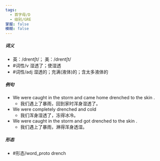 ```yaml
---
tags:
  - 首字母/D
  - 级别/GRE
掌握: false
模糊: false
---
```

##### 词义
- 英：/drentʃt/； 美：/drentʃt/
- #词性/v  湿透了；使湿透
- #词性/adj  湿透的；充满(液体)的；含太多液体的
##### 例句
- We were caught in the storm and came home drenched to the skin .
	- 我们遇上了暴雨，回到家时浑身湿透了。
- We were completely drenched and cold
	- 我们浑身湿透了，冻得冰冷。
- We were caught in the storm and got drenched to the skin .
	- 我们遇上了暴雨，淋得浑身透湿。
##### 形态
- #形态/word_proto drench
